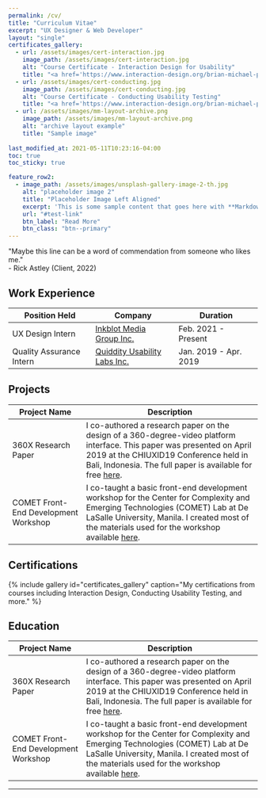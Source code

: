 ```yaml
---
permalink: /cv/
title: "Curriculum Vitae"
excerpt: "UX Designer & Web Developer"
layout: "single"
certificates_gallery:
  - url: /assets/images/cert-interaction.jpg
    image_path: /assets/images/cert-interaction.jpg
    alt: "Course Certificate - Interaction Design for Usability"
    title: "<a href='https://www.interaction-design.org/brian-michael-poblete/certificate/course/PWH4v64G9'>Interaction Design for Usability</a>"
  - url: /assets/images/cert-conducting.jpg
    image_path: /assets/images/cert-conducting.jpg
    alt: "Course Certificate - Conducting Usability Testing"
    title: "<a href='https://www.interaction-design.org/brian-michael-poblete/certificate/course/PWH4q9bcZ'>Conducting Usability Testing</a>"
  - url: /assets/images/mm-layout-archive.png
    image_path: /assets/images/mm-layout-archive.png
    alt: "archive layout example"
    title: "Sample image"
  
last_modified_at: 2021-05-11T10:23:16-04:00
toc: true
toc_sticky: true

feature_row2:
  - image_path: /assets/images/unsplash-gallery-image-2-th.jpg
    alt: "placeholder image 2"
    title: "Placeholder Image Left Aligned"
    excerpt: 'This is some sample content that goes here with **Markdown** formatting. Left aligned with `type="left"`'
    url: "#test-link"
    btn_label: "Read More"
    btn_class: "btn--primary"
---
```


"Maybe this line can be a word of commendation from someone who likes me."<br>
\- Rick Astley (Client, 2022)



<!-- [Install the Theme]({{ "/docs/quick-start-guide/" | relative_url }}){: .btn .btn--success .btn--large} -->

## Work Experience

<table style="width:100%;">
<colgroup>
<col width="33%" />
<col width="33%" />
<col width="33%" />
</colgroup>
<thead>
  <tr>
    <th>Position Held</th>
    <th>Company</th>
    <th>Duration</th>
  </tr>
</thead>
<tbody>
  <tr>
    <td>UX Design Intern</td>
    <td><a href="https://inkblotmediagroup.com/">Inkblot Media Group Inc.</a></td>
    <td>Feb. 2021 - Present        </td>
  </tr>
  <tr>
    <td>Quality Assurance Intern</td>
    <td><a href="https://www.quiddity.ph/">Quiddity Usability Labs Inc.</a></td>
    <td>Jan. 2019 - Apr. 2019        </td>
  </tr>
</tbody>
</table>

## Projects
<table style="width:100%;">
<thead>
  <tr>
    <th>Project Name</th>
    <th>Description</th>
  </tr>
</thead>
<tbody>
  <tr>
    <td>360X Research Paper</td>
    <td>I co-authored a research paper on the design of a 360-degree-video platform interface. This paper was presented on April 2019 at the CHIUXID19 Conference held in Bali, Indonesia. The full paper is available for free <a href="https://www.researchgate.net/publication/331500855_A_Research_through_Design_Rtd_Approach_in_the_Design_of_a_360-Video_Platform_Interface" target="_blank" rel="noopener noreferrer">here</a>.</td>
  </tr>
  <tr>
    <td>COMET Front-End Development Workshop</td>
    <td>I co-taught a basic front-end development workshop for the Center for Complexity and Emerging Technologies (COMET) Lab at De LaSalle University, Manila. I created most of the materials used for the workshop available <a href="https://github.com/Brian-Pob/FrontEndWorkshop" target="_blank" rel="noopener noreferrer">here</a>.</td>
  </tr>
</tbody>
</table>

## Certifications
{% include gallery id="certificates_gallery" caption="My certifications from courses including Interaction Design, Conducting Usability Testing, and more." %}
## Education

<table style="width:100%;">
<thead>
  <tr>
    <th>Project Name</th>
    <th>Description</th>
  </tr>
</thead>
<tbody>
  <tr>
    <td>360X Research Paper</td>
    <td>I co-authored a research paper on the design of a 360-degree-video platform interface. This paper was presented on April 2019 at the CHIUXID19 Conference held in Bali, Indonesia. The full paper is available for free <a href="https://www.researchgate.net/publication/331500855_A_Research_through_Design_Rtd_Approach_in_the_Design_of_a_360-Video_Platform_Interface" target="_blank" rel="noopener noreferrer">here</a>.</td>
  </tr>
  <tr>
    <td>COMET Front-End Development Workshop</td>
    <td>I co-taught a basic front-end development workshop for the Center for Complexity and Emerging Technologies (COMET) Lab at De LaSalle University, Manila. I created most of the materials used for the workshop available <a href="https://github.com/Brian-Pob/FrontEndWorkshop" target="_blank" rel="noopener noreferrer">here</a>.</td>
  </tr>
</tbody>
</table>

--- 
